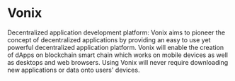 # Vonix

Decentralized application development platform: Vonix aims to pioneer the concept of decentralized applications by providing an easy to use yet powerful decentralized application platform. Vonix will enable the creation of dApps on blockchain smart chain which works on mobile devices as well as desktops and web browsers. Using Vonix will never require downloading new applications or data onto users' devices.
